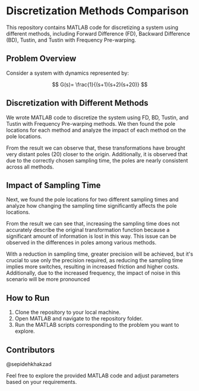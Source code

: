 # Discretization Methods Comparison
This repository contains MATLAB code for discretizing a system using different methods, including Forward Difference (FD), Backward Difference (BD), Tustin, and Tustin with Frequency Pre-warping.

## Problem Overview
Consider a system with dynamics represented by:

$$
G(s)= 
\frac{1}{(s+1)(s+2)(s+20)}
$$

## Discretization with Different Methods

We wrote MATLAB code to discretize the system using FD, BD, Tustin, and Tustin with Frequency Pre-warping methods. We then found the pole locations for each method and analyze the impact of each method on the pole locations. 


From the result we can observe that, these transformations have brought very distant poles (20) closer to the origin. Additionally, it is observed that due to the correctly chosen sampling time, the poles are nearly consistent across all methods.

## Impact of Sampling Time
Next, we found the pole locations for two different sampling times and analyze how changing the sampling time significantly affects the pole locations.

From the result we can see that, increasing the sampling time does not accurately describe the original transformation function because a significant amount of information is lost in this way. This issue can be observed in the differences in poles among various methods.

With a reduction in sampling time, greater precision will be achieved, but it's crucial to use only the precision required, as reducing the sampling time implies more switches, resulting in increased friction and higher costs. Additionally, due to the increased frequency, the impact of noise in this scenario will be more pronounced

## How to Run
1. Clone the repository to your local machine.
2. Open MATLAB and navigate to the repository folder.
3. Run the MATLAB scripts corresponding to the problem you want to explore.

## Contributors
@sepidehkhakzad

Feel free to explore the provided MATLAB code and adjust parameters based on your requirements.

